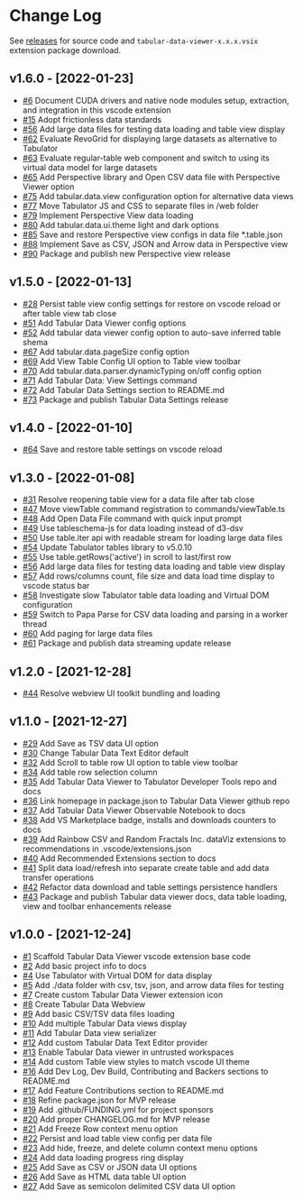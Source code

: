 # Change Log

See [releases](https://github.com/RandomFractals/tabular-data-viewer/releases) for source code and `tabular-data-viewer-x.x.x.vsix` extension package download.

## v1.6.0 - [2022-01-23]
- [#6](https://github.com/RandomFractals/tabular-data-viewer/issues/6)
Document CUDA drivers and native node modules setup, extraction, and integration in this vscode extension
- [#15](https://github.com/RandomFractals/tabular-data-viewer/issues/15)
Adopt frictionless data standards
- [#56](https://github.com/RandomFractals/tabular-data-viewer/issues/56)
Add large data files for testing data loading and table view display
- [#62](https://github.com/RandomFractals/tabular-data-viewer/issues/62)
Evaluate RevoGrid for displaying large datasets as alternative to Tabulator
- [#63](https://github.com/RandomFractals/tabular-data-viewer/issues/63)
Evaluate regular-table web component and switch to using its virtual data model for large datasets
- [#65](https://github.com/RandomFractals/tabular-data-viewer/issues/65)
Add Perspective library and Open CSV data file with Perspective Viewer option
- [#75](https://github.com/RandomFractals/tabular-data-viewer/issues/75)
Add tabular.data.view configuration option for alternative data views
- [#77](https://github.com/RandomFractals/tabular-data-viewer/issues/77)
Move Tabulator JS and CSS to separate files in /web folder
- [#79](https://github.com/RandomFractals/tabular-data-viewer/issues/79)
Implement Perspective View data loading
- [#80](https://github.com/RandomFractals/tabular-data-viewer/issues/80)
Add tabular.data.ui.theme light and dark options
- [#85](https://github.com/RandomFractals/tabular-data-viewer/issues/85)
Save and restore Perspective view configs in data file *.table.json
- [#88](https://github.com/RandomFractals/tabular-data-viewer/issues/88)
Implement Save as CSV, JSON and Arrow data in Perspective view
- [#90](https://github.com/RandomFractals/tabular-data-viewer/issues/90)
Package and publish new Perspective view release

## v1.5.0 - [2022-01-13]
- [#28](https://github.com/RandomFractals/tabular-data-viewer/issues/28)
Persist table view config settings for restore on vscode reload or after table view tab close
- [#51](https://github.com/RandomFractals/tabular-data-viewer/issues/51)
Add Tabular Data Viewer config options
- [#52](https://github.com/RandomFractals/tabular-data-viewer/issues/52)
Add tabular data viewer config option to auto-save inferred table shema
- [#67](https://github.com/RandomFractals/tabular-data-viewer/issues/67)
Add tabular.data.pageSize config option
- [#69](https://github.com/RandomFractals/tabular-data-viewer/issues/69)
Add View Table Config UI option to Table view toolbar
- [#70](https://github.com/RandomFractals/tabular-data-viewer/issues/70)
Add tabular.data.parser.dynamicTyping on/off config option
- [#71](https://github.com/RandomFractals/tabular-data-viewer/issues/71)
Add Tabular Data: View Settings command
- [#72](https://github.com/RandomFractals/tabular-data-viewer/issues/72)
Add Tabular Data Settings section to README.md
- [#73](https://github.com/RandomFractals/tabular-data-viewer/issues/73)
Package and publish Tabular Data Settings release

## v1.4.0 - [2022-01-10]
- [#64](https://github.com/RandomFractals/tabular-data-viewer/issues/64)
Save and restore table settings on vscode reload
## v1.3.0 - [2022-01-08]
- [#31](https://github.com/RandomFractals/tabular-data-viewer/issues/31)
Resolve reopening table view for a data file after tab close
- [#47](https://github.com/RandomFractals/tabular-data-viewer/issues/47)
Move viewTable command registration to commands/viewTable.ts
- [#48](https://github.com/RandomFractals/tabular-data-viewer/issues/48)
Add Open Data File command with quick input prompt
- [#49](https://github.com/RandomFractals/tabular-data-viewer/issues/49)
Use tableschema-js for data loading instead of d3-dsv
- [#50](https://github.com/RandomFractals/tabular-data-viewer/issues/50)
Use table.iter api with readable stream for loading large data files
- [#54](https://github.com/RandomFractals/tabular-data-viewer/issues/54)
Update Tabulator tables library to v5.0.10
- [#55](https://github.com/RandomFractals/tabular-data-viewer/issues/55)
Use table.getRows('active') in scroll to last/first row
- [#56](https://github.com/RandomFractals/tabular-data-viewer/issues/56)
Add large data files for testing data loading and table view display
- [#57](https://github.com/RandomFractals/tabular-data-viewer/issues/57)
Add rows/columns count, file size and data load time display to vscode status bar
- [#58](https://github.com/RandomFractals/tabular-data-viewer/issues/58)
Investigate slow Tabulator table data loading and Virtual DOM configuration
- [#59](https://github.com/RandomFractals/tabular-data-viewer/issues/59)
Switch to Papa Parse for CSV data loading and parsing in a worker thread
- [#60](https://github.com/RandomFractals/tabular-data-viewer/issues/60)
Add paging for large data files
- [#61](https://github.com/RandomFractals/tabular-data-viewer/issues/61)
Package and publish data streaming update release
## v1.2.0 - [2021-12-28]
- [#44](https://github.com/RandomFractals/tabular-data-viewer/issues/44)
Resolve webview UI toolkit bundling and loading

## v1.1.0 - [2021-12-27]
- [#29](https://github.com/RandomFractals/tabular-data-viewer/issues/29)
Add Save as TSV data UI option
- [#30](https://github.com/RandomFractals/tabular-data-viewer/issues/30)
Change Tabular Data Text Editor default
- [#32](https://github.com/RandomFractals/tabular-data-viewer/issues/32)
Add Scroll to table row UI option to table view toolbar
- [#34](https://github.com/RandomFractals/tabular-data-viewer/issues/34)
Add table row selection column
- [#35](https://github.com/RandomFractals/tabular-data-viewer/issues/35)
Add Tabular Data Viewer to Tabulator Developer Tools repo and docs
- [#36](https://github.com/RandomFractals/tabular-data-viewer/issues/36)
Link homepage in package.json to Tabular Data Viewer github repo
- [#37](https://github.com/RandomFractals/tabular-data-viewer/issues/37)
Add Tabular Data Viewer Observable Notebook to docs
- [#38](https://github.com/RandomFractals/tabular-data-viewer/issues/38)
Add VS Marketplace badge, installs and downloads counters to docs
- [#39](https://github.com/RandomFractals/tabular-data-viewer/issues/39)
Add Rainbow CSV and Random Fractals Inc. dataViz extensions to recommendations in .vscode/extensions.json
- [#40](https://github.com/RandomFractals/tabular-data-viewer/issues/40)
Add Recommended Extensions section to docs
- [#41](https://github.com/RandomFractals/tabular-data-viewer/issues/41)
Split data load/refresh into separate create table and add data transfer operations
- [#42](https://github.com/RandomFractals/tabular-data-viewer/issues/42)
Refactor data download and table settings persistence handlers
- [#43](https://github.com/RandomFractals/tabular-data-viewer/issues/43)
Package and publish Tabular data viewer docs, data table loading, view and toolbar enhancements release

## v1.0.0 - [2021-12-24]

- [#1](https://github.com/RandomFractals/tabular-data-viewer/issues/1)
Scaffold Tabular Data Viewer vscode extension base code
- [#2](https://github.com/RandomFractals/tabular-data-viewer/issues/2)
Add basic project info to docs
- [#4](https://github.com/RandomFractals/tabular-data-viewer/issues/4)
Use Tabulator with Virtual DOM for data display
- [#5](https://github.com/RandomFractals/tabular-data-viewer/issues/5)
Add ./data folder with csv, tsv, json, and arrow data files for testing
- [#7](https://github.com/RandomFractals/tabular-data-viewer/issues/7)
Create custom Tabular Data Viewer extension icon 
- [#8](https://github.com/RandomFractals/tabular-data-viewer/issues/8)
Create Tabular Data Webview
- [#9](https://github.com/RandomFractals/tabular-data-viewer/issues/9)
Add basic CSV/TSV data files loading
- [#10](https://github.com/RandomFractals/tabular-data-viewer/issues/10)
Add multiple Tabular Data views display
- [#11](https://github.com/RandomFractals/tabular-data-viewer/issues/11)
Add Tabular Data view serializer
- [#12](https://github.com/RandomFractals/tabular-data-viewer/issues/12)
Add custom Tabular Data Text Editor provider
- [#13](https://github.com/RandomFractals/tabular-data-viewer/issues/13)
Enable Tabular Data viewer in untrusted workspaces
- [#14](https://github.com/RandomFractals/tabular-data-viewer/issues/14)
Add custom Table view styles to match vscode UI theme
- [#16](https://github.com/RandomFractals/tabular-data-viewer/issues/16)
Add Dev Log, Dev Build, Contributing and Backers sections to README.md
- [#17](https://github.com/RandomFractals/tabular-data-viewer/issues/17)
Add Feature Contributions section to README.md
- [#18](https://github.com/RandomFractals/tabular-data-viewer/issues/18)
Refine package.json for MVP release
- [#19](https://github.com/RandomFractals/tabular-data-viewer/issues/19)
Add .github/FUNDING.yml for project sponsors
- [#20](https://github.com/RandomFractals/tabular-data-viewer/issues/20)
Add proper CHANGELOG.md for MVP release
- [#21](https://github.com/RandomFractals/tabular-data-viewer/issues/21)
Add Freeze Row context menu option
- [#22](https://github.com/RandomFractals/tabular-data-viewer/issues/22)
Persist and load table view config per data file
- [#23](https://github.com/RandomFractals/tabular-data-viewer/issues/23)
Add hide, freeze, and delete column context menu options
- [#24](https://github.com/RandomFractals/tabular-data-viewer/issues/24)
Add data loading progress ring display
- [#25](https://github.com/RandomFractals/tabular-data-viewer/issues/25)
Add Save as CSV or JSON data UI options
- [#26](https://github.com/RandomFractals/tabular-data-viewer/issues/26)
Add Save as HTML data table UI option
- [#27](https://github.com/RandomFractals/tabular-data-viewer/issues/27)
Add Save as semicolon delimited CSV data UI option
